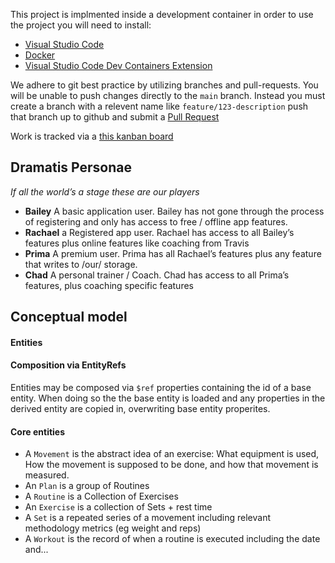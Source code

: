This project is implmented inside a development container in order to use the project you will need to install:
* [Visual Studio Code](https://code.visualstudio.com/download)
* [Docker](https://docs.docker.com/engine/install/)
* [Visual Studio Code Dev Containers Extension](https://code.visualstudio.com/docs/devcontainers/containers)

We adhere to git best practice by utilizing branches and pull-requests. You will be unable to push changes directly to the `main` branch. Instead you must create a branch with a relevent name like `feature/123-description` push that branch up to github and submit a [Pull Request](https://docs.github.com/en/pull-requests/collaborating-with-pull-requests/proposing-changes-to-your-work-with-pull-requests/creating-a-pull-request)


Work is tracked via a [this kanban board](https://github.com/users/jeff-cannapress/projects/2/views/1)

## Dramatis Personae
_If all the world’s a stage these are our players_
* **Bailey** A basic application user. Bailey has not gone through the process of registering and only has access to free / offline app features.
* **Rachael** a Registered app user. Rachael has access to all Bailey’s features plus online features like coaching from Travis
* **Prima** A premium user. Prima has all Rachael’s features plus any feature that writes to /our/ storage.
* **Chad** A personal trainer / Coach. Chad has access to all Prima’s features, plus coaching specific features

## Conceptual model

#### Entities
#### Composition via EntityRefs
Entities may be composed via `$ref` properties containing the id of a base entity. When doing so the the base entity is loaded and any properties in the derived entity are copied in, overwriting base entity properites.



#### Core entities
* A `Movement` is the abstract idea of an exercise: What equipment is used, How the movement is supposed to be done,  and how that movement is measured.
* An `Plan` is a group of Routines
* A `Routine` is a Collection of Exercises 
* An `Exercise` is a collection of Sets + rest time
* A `Set` is a repeated series of a movement including relevant methodology metrics (eg weight and reps)
* A `Workout` is the record of when a routine is executed including the date and...

